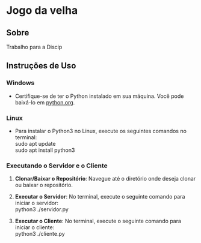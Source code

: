 # Jogo da velha

## Sobre
Trabalho para a Discip

## Instruções de Uso

### Windows
- Certifique-se de ter o Python instalado em sua máquina. Você pode baixá-lo em [python.org](https://www.python.org/downloads/).
  
### Linux
- Para instalar o Python3 no Linux, execute os seguintes comandos no terminal:  
sudo apt update  
sudo apt install python3  

### Executando o Servidor e o Cliente

1. **Clonar/Baixar o Repositório**:
 Navegue até o diretório onde deseja clonar ou baixar o repositório.  

2. **Executar o Servidor**:
No terminal, execute o seguinte comando para iniciar o servidor:  
python3 ./servidor.py <IP do Computador>  

3. **Executar o Cliente**:
No terminal, execute o seguinte comando para iniciar o cliente:  
python3 ./cliente.py <IP do Servidor>  


 



